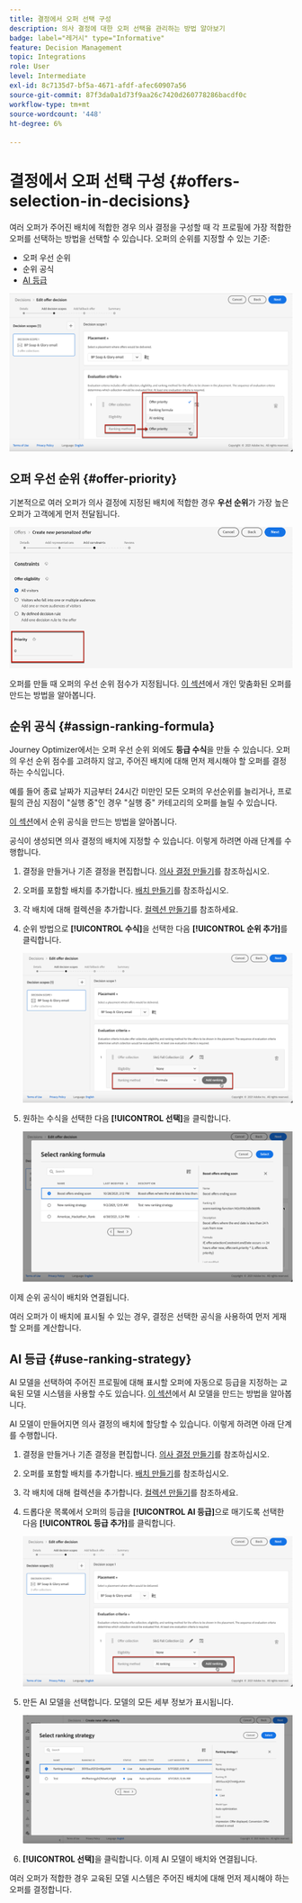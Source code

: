 ```yaml
---
title: 결정에서 오퍼 선택 구성
description: 의사 결정에 대한 오퍼 선택을 관리하는 방법 알아보기
badge: label="레거시" type="Informative"
feature: Decision Management
topic: Integrations
role: User
level: Intermediate
exl-id: 8c7135d7-bf5a-4671-afdf-afec60907a56
source-git-commit: 87f3da0a1d73f9aa26c7420d260778286bacdf0c
workflow-type: tm+mt
source-wordcount: '448'
ht-degree: 6%

---
```


# 결정에서 오퍼 선택 구성 {#offers-selection-in-decisions}

여러 오퍼가 주어진 배치에 적합한 경우 의사 결정을 구성할 때 각 프로필에 가장 적합한 오퍼를 선택하는 방법을 선택할 수 있습니다. 오퍼의 순위를 지정할 수 있는 기준:
* 오퍼 우선 순위
* 순위 공식
* [AI 등급](#use-ranking-strategy)

![](../assets/offer-rank-by.png)

## 오퍼 우선 순위 {#offer-priority}

기본적으로 여러 오퍼가 의사 결정에 지정된 배치에 적합한 경우 **우선 순위**&#x200B;가 가장 높은 오퍼가 고객에게 먼저 전달됩니다.

![](../assets/offer-priority.png)

오퍼를 만들 때 오퍼의 우선 순위 점수가 지정됩니다. [이 섹션](../offer-library/creating-personalized-offers.md)에서 개인 맞춤화된 오퍼를 만드는 방법을 알아봅니다.

## 순위 공식 {#assign-ranking-formula}

Journey Optimizer에서는 오퍼 우선 순위 외에도 **등급 수식**&#x200B;을 만들 수 있습니다. 오퍼의 우선 순위 점수를 고려하지 않고, 주어진 배치에 대해 먼저 제시해야 할 오퍼를 결정하는 수식입니다.

예를 들어 종료 날짜가 지금부터 24시간 미만인 모든 오퍼의 우선순위를 늘리거나, 프로필의 관심 지점이 &quot;실행 중&quot;인 경우 &quot;실행 중&quot; 카테고리의 오퍼를 늘릴 수 있습니다.

[이 섹션](../ranking/create-ranking-formulas.md)에서 순위 공식을 만드는 방법을 알아봅니다.

공식이 생성되면 의사 결정의 배치에 지정할 수 있습니다. 이렇게 하려면 아래 단계를 수행합니다.

1. 결정을 만들거나 기존 결정을 편집합니다. [의사 결정 만들기](../offer-activities/create-offer-activities.md)를 참조하십시오.

1. 오퍼를 포함할 배치를 추가합니다. [배치 만들기](../offer-library/creating-placements.md)를 참조하십시오.

1. 각 배치에 대해 컬렉션을 추가합니다. [컬렉션 만들기](../offer-library/creating-collections.md)를 참조하세요.

1. 순위 방법으로 **[!UICONTROL 수식]**&#x200B;을 선택한 다음 **[!UICONTROL 순위 추가]**&#x200B;를 클릭합니다.

   ![](../assets/offer-activity-ranking.png)

1. 원하는 수식을 선택한 다음 **[!UICONTROL 선택]**&#x200B;을 클릭합니다.

   ![](../assets/ranking-selection.png)

이제 순위 공식이 배치와 연결됩니다.

여러 오퍼가 이 배치에 표시될 수 있는 경우, 결정은 선택한 공식을 사용하여 먼저 게재할 오퍼를 계산합니다.

## AI 등급 {#use-ranking-strategy}

<!--If you are an [Adobe Experience Platform](https://experienceleague.adobe.com/docs/experience-platform/landing/home.html){target="_blank"} user leveraging the **Offer Decisioning** application service,-->

AI 모델을 선택하여 주어진 프로필에 대해 표시할 오퍼에 자동으로 등급을 지정하는 교육된 모델 시스템을 사용할 수도 있습니다. [이 섹션](../ranking/create-ranking-strategies.md)에서 AI 모델을 만드는 방법을 알아봅니다.

AI 모델이 만들어지면 의사 결정의 배치에 할당할 수 있습니다. 이렇게 하려면 아래 단계를 수행합니다.

1. 결정을 만들거나 기존 결정을 편집합니다. [의사 결정 만들기](../offer-activities/create-offer-activities.md)를 참조하십시오.

1. 오퍼를 포함할 배치를 추가합니다. [배치 만들기](../offer-library/creating-placements.md)를 참조하십시오.

1. 각 배치에 대해 컬렉션을 추가합니다. [컬렉션 만들기](../offer-library/creating-collections.md)를 참조하세요.

1. 드롭다운 목록에서 오퍼의 등급을 **[!UICONTROL AI 등급]**&#x200B;으로 매기도록 선택한 다음 **[!UICONTROL 등급 추가]**&#x200B;를 클릭합니다.

   ![](../assets/ranking-selection-ai-ranking.png)

1. 만든 AI 모델을 선택합니다. 모델의 모든 세부 정보가 표시됩니다.

   ![](../assets/ranking-selection-ai-ranking-selected.png)

1. **[!UICONTROL 선택]**&#x200B;을 클릭합니다. 이제 AI 모델이 배치와 연결됩니다.

여러 오퍼가 적합한 경우 교육된 모델 시스템은 주어진 배치에 대해 먼저 제시해야 하는 오퍼를 결정합니다.

